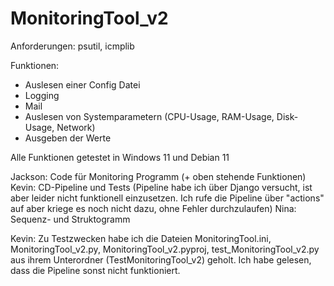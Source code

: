 # MonitoringTool_v2

Anforderungen: psutil, icmplib

Funktionen:
- Auslesen einer Config Datei
- Logging
- Mail
- Auslesen von Systemparametern (CPU-Usage, RAM-Usage, Disk-Usage, Network)
- Ausgeben der Werte

Alle Funktionen getestet in Windows 11 und Debian 11


Jackson: Code für Monitoring Programm (+ oben stehende Funktionen)
Kevin: CD-Pipeline und Tests (Pipeline habe ich über Django versucht, ist aber leider nicht funktionell einzusetzen. Ich rufe die Pipeline über "actions" auf aber kriege es noch nicht dazu, ohne Fehler durchzulaufen)
Nina: Sequenz- und Struktogramm

Kevin: Zu Testzwecken habe ich die Dateien MonitoringTool.ini, MonitoringTool_v2.py, MonitoringTool_v2.pyproj, test_MonitoringTool_v2.py aus ihrem Unterordner (TestMonitoringTool_v2) geholt. Ich habe gelesen, dass die Pipeline sonst nicht funktioniert.
